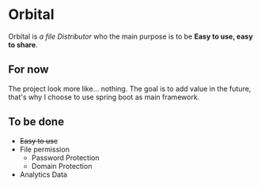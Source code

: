 # Orbital 

Orbital is _a file Distributor_ who the main purpose is to be **Easy to use, easy to share**.

## For now

The project look more like... nothing. The goal is to add value in the future, that's why I choose to use spring boot as main framework.

## To be done

- ~~Easy to use~~
- File permission
    - Password Protection
    - Domain Protection
- Analytics Data









